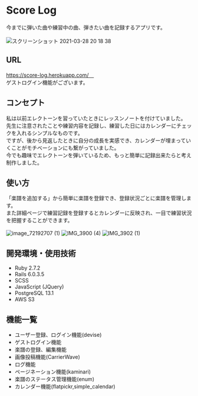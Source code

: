 # Score Log
今までに弾いた曲や練習中の曲、弾きたい曲を記録するアプリです。<br>
<br>
![スクリーンショット 2021-03-28 20 18 38](https://user-images.githubusercontent.com/73941034/112753426-95aebd00-9012-11eb-8d3d-494c7e4c61dc.jpeg)

## URL
https://score-log.herokuapp.com/　<br>
ゲストログイン機能がございます。

## コンセプト
私は以前エレクトーンを習っていたときにレッスンノートを付けていました。<br>
先生に注意されたことや練習内容を記録し、練習した日にはカレンダーにチェックを入れるシンプルなものです。<br>
ですが、後から見返したときに自分の成長を実感でき、カレンダーが埋まっていくことがモチベーションにも繋がっていました。<br>
今でも趣味でエレクトーンを弾いているため、もっと簡単に記録出来たらと考え制作しました。

## 使い方
「楽譜を追加する」から簡単に楽譜を登録でき、登録状況ごとに楽譜を管理します。<br>
また詳細ページで練習記録を登録するとカレンダーに反映され、一目で練習状況を把握することができます。<br>
<br>
![image_72192707 (1)](https://user-images.githubusercontent.com/73941034/113001143-7c8d4400-91ab-11eb-946d-dc1f06232bc8.JPG)
![IMG_3900 (4)](https://user-images.githubusercontent.com/73941034/113001249-9595f500-91ab-11eb-8092-7caea47e5098.jpg)
![IMG_3902 (1)](https://user-images.githubusercontent.com/73941034/113001240-9464c800-91ab-11eb-9b7c-c1c1d9881da2.jpg)

## 開発環境・使用技術
* Ruby 2.7.2
* Rails 6.0.3.5
* SCSS
* JavaScript (JQuery)
* PostgreSQL 13.1
* AWS S3

## 機能一覧
* ユーザー登録、ログイン機能(devise)
* ゲストログイン機能
* 楽譜の登録、編集機能
* 画像投稿機能(CarrierWave)
* ログ機能
* ページネーション機能(kaminari)
* 楽譜のステータス管理機能(enum)
* カレンダー機能(flatpickr,simple_calendar)

